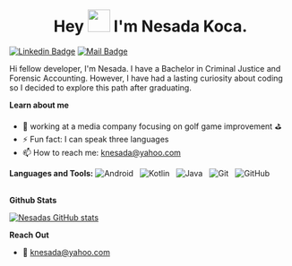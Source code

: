 <h1 align="center">Hey <img src="https://raw.githubusercontent.com/ShahriarShafin/ShahriarShafin/main/Assets/hi.gif" width="40px"/> I'm Nesada Koca.</h1>


[![Linkedin Badge](https://img.shields.io/badge/-Nesada-0e76a8?style=flat&labelColor=0e76a8&logo=linkedin&logoColor=white)](https://www.linkedin.com/in/nesada-koca/)
[![Mail Badge](https://img.shields.io/badge/-nesada-c0392b?style=flat&labelColor=c0392b&logo=gmail&logoColor=white)](mailto:knesada@yahoo.com)

Hi fellow developer, I'm Nesada. 
I have a Bachelor in Criminal Justice and Forensic Accounting. However, I have had a lasting curiosity about coding so I decided to explore this path after graduating.




<!-- TODO: Add last video link -->
**Learn about me** 
- :briefcase: working at a media company focusing on golf game improvement :golf:
- ⚡ Fun fact: I can speak three languages
- 📫 How to reach me: knesada@yahoo.com

**Languages and Tools:** 
![Android](https://img.shields.io/badge/-Android-black?logo=android&style=social)&nbsp;&nbsp;
![Kotlin](https://img.shields.io/badge/-Kotlin-black?logo=kotlin&style=social)&nbsp;&nbsp;
![Java](https://img.shields.io/badge/-Java-black?logo=java&style=social)&nbsp;&nbsp;
![Git](https://img.shields.io/badge/-Git-black?logo=git&style=social)&nbsp;&nbsp;
![GitHub](https://img.shields.io/badge/-GitHub-black?logo=github&style=social)&nbsp;&nbsp;
<br />
<br/>

**Github Stats**

[![Nesadas GitHub stats](https://github-readme-stats.vercel.app/api?username=NesadaKoca&count_private=true&show_icons=true&theme=tokyonight&hide=stars)](https://github.com/NesadaKoca/github-readme-stats)


**Reach Out**
- :email: knesada@yahoo.com

